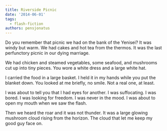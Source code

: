 ```yaml
---
title: Riverside Picnic
date: '2014-06-01'
tags:
  - flash-fiction
authors: pensjonatus
---
```


Do you remember that picnic we had on the bank of the Yenisei? It was windy but
warm. We had cakes and hot tea from the thermos. It was the last perfunctory
picnic in our dying marriage.

<!-- truncate -->

We had chicken and steamed vegetables, some seafood, and mushrooms cut up into
tiny pieces. You wore a white dress and a large white hat.

I carried the food in a large basket. I held it in my hands while you put the
blanket down. You looked at me briefly, no smile. Not a real one, at least.

I was about to tell you that I had eyes for another. I was suffocating. I was
bored. I was looking for freedom. I was never in the mood. I was about to open
my mouth when we saw the flash.

Then we heard the roar and it was not thunder. It was a large glowing mushroom
cloud rising from the horizon. The cloud that let me keep my good guy face on.
